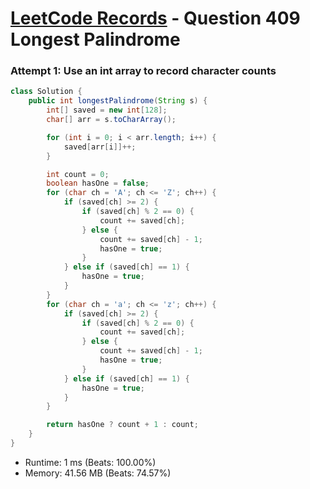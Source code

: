 # [LeetCode Records](../README.md) - Question 409 Longest Palindrome

### Attempt 1: Use an int array to record character counts
```java
class Solution {
    public int longestPalindrome(String s) {
        int[] saved = new int[128];
        char[] arr = s.toCharArray();

        for (int i = 0; i < arr.length; i++) {
            saved[arr[i]]++;
        }

        int count = 0;
        boolean hasOne = false;
        for (char ch = 'A'; ch <= 'Z'; ch++) {
            if (saved[ch] >= 2) {
                if (saved[ch] % 2 == 0) {
                    count += saved[ch];
                } else {
                    count += saved[ch] - 1;
                    hasOne = true;
                }
            } else if (saved[ch] == 1) {
                hasOne = true;
            }
        }
        for (char ch = 'a'; ch <= 'z'; ch++) {
            if (saved[ch] >= 2) {
                if (saved[ch] % 2 == 0) {
                    count += saved[ch];
                } else {
                    count += saved[ch] - 1;
                    hasOne = true;
                }
            } else if (saved[ch] == 1) {
                hasOne = true;
            }
        }

        return hasOne ? count + 1 : count;
    }
}
```
- Runtime: 1 ms (Beats: 100.00%)
- Memory: 41.56 MB (Beats: 74.57%)

<br>
